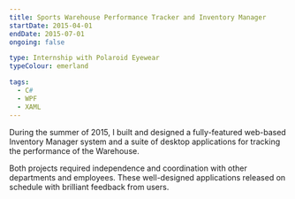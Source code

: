 ```yaml
---
title: Sports Warehouse Performance Tracker and Inventory Manager
startDate: 2015-04-01
endDate: 2015-07-01
ongoing: false

type: Internship with Polaroid Eyewear
typeColour: emerland

tags:
  - C#
  - WPF
  - XAML
---
```

During the summer of 2015, I built and designed a fully-featured web-based Inventory Manager system and a suite of desktop applications for tracking the performance of the Warehouse.

Both projects required independence and coordination with other departments and employees. These well-designed applications released on schedule with brilliant feedback from users.
